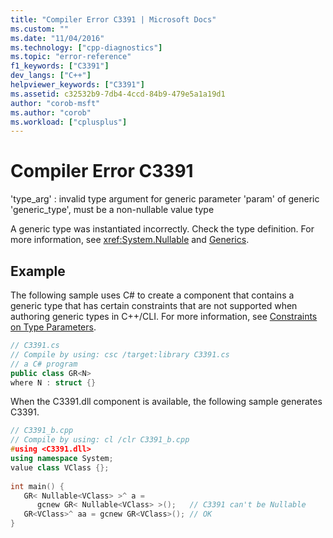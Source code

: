 ```yaml
---
title: "Compiler Error C3391 | Microsoft Docs"
ms.custom: ""
ms.date: "11/04/2016"
ms.technology: ["cpp-diagnostics"]
ms.topic: "error-reference"
f1_keywords: ["C3391"]
dev_langs: ["C++"]
helpviewer_keywords: ["C3391"]
ms.assetid: c32532b9-7db4-4ccd-84b9-479e5a1a19d1
author: "corob-msft"
ms.author: "corob"
ms.workload: ["cplusplus"]
---
```

# Compiler Error C3391
'type_arg' : invalid type argument for generic parameter 'param' of generic 'generic_type', must be a non-nullable value type  
  
A generic type was instantiated incorrectly. Check the type definition. For more information, see <xref:System.Nullable> and [Generics](../../windows/generics-cpp-component-extensions.md).  
  
## Example  
The following sample uses C# to create a component that contains a generic type that has certain constraints that are not supported when authoring generic types in C++/CLI. For more information, see [Constraints on Type Parameters](/dotnet/csharp/programming-guide/generics/constraints-on-type-parameters).  
  
```cs  
// C3391.cs  
// Compile by using: csc /target:library C3391.cs  
// a C# program  
public class GR<N>  
where N : struct {}  
```  
  
When the C3391.dll component is available, the following sample generates C3391.  
  
```cpp  
// C3391_b.cpp  
// Compile by using: cl /clr C3391_b.cpp  
#using <C3391.dll>  
using namespace System;  
value class VClass {};  
  
int main() {  
   GR< Nullable<VClass> >^ a =   
      gcnew GR< Nullable<VClass> >();   // C3391 can't be Nullable  
   GR<VClass>^ aa = gcnew GR<VClass>(); // OK  
}  
```